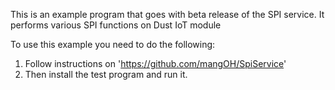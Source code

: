 This is an example program that goes with  beta release of the SPI service. It performs various SPI functions on Dust IoT module

To use this example you need to do the following:

1. Follow instructions on 'https://github.com/mangOH/SpiService'
1. Then install the test program and run it. 

